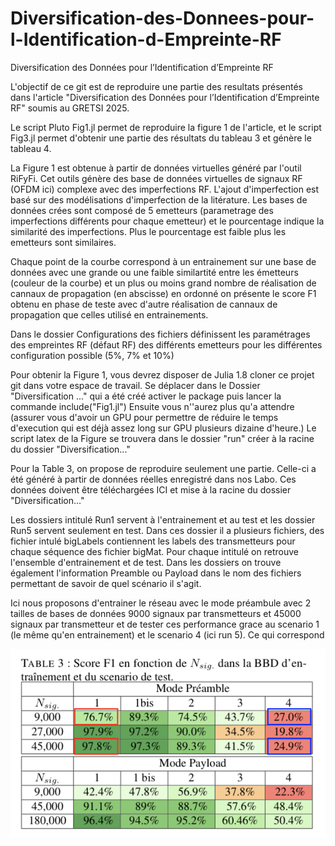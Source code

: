 # Diversification-des-Donnees-pour-l-Identification-d-Empreinte-RF
Diversification des Données pour l’Identification d’Empreinte RF


L'objectif de ce git est de reproduire une partie des resultats présentés dans l'article "Diversification des Données pour l’Identification d’Empreinte RF" soumis au GRETSI 2025. 

Le script Pluto Fig1.jl permet de reproduire la figure 1 de l'article, et le script Fig3.jl permet d'obtenir une partie des résultats du tableau 3 et génère le tableau 4.

La Figure 1 est obtenue à partir de données virtuelles généré par l'outil RiFyFi. Cet outils génère des base de données virtuelles de signaux RF (OFDM ici) complexe avec des imperfections RF. L'ajout d'imperfection est basé sur des modélisations d'imperfection de la litérature. Les bases de données crées sont composé de 5 emetteurs (parametrage des imperfections différents pour chaque emetteur) et le pourcentage indique la similarité des imperfections. Plus le pourcentage est faible plus les emetteurs sont similaires.

Chaque point de la courbe correspond à un entrainement sur une base de données avec une grande ou une faible similartité entre les émetteurs (couleur de la courbe) et un plus ou moins grand nombre de réalisation de cannaux de propagation (en abscisse) en ordonné on présente le score F1 obtenu en phase de teste avec d'autre réalisation de cannaux de propagation que celles utilisé en entrainements.


Dans le dossier Configurations des fichiers définissent les paramétrages des empreintes RF (défaut RF) des différents emetteurs pour les différentes configuration possible (5\%, 7\% et 10\%)

Pour obtenir la Figure 1, vous devrez disposer de Julia 1.8 cloner ce projet git dans votre espace de travail. 
Se déplacer dans le Dossier "Diversification ..." qui a été créé activer le package puis lancer la commande 
include("Fig1.jl")
Ensuite vous n''aurez plus qu'a attendre (assurer vous d'avoir un GPU pour permettre de réduire le temps d'execution qui est déjà assez long sur GPU plusieurs dizaine d'heure.)
Le script latex de la Figure se trouvera dans le dossier "run" créer à la racine du dossier "Diversification..."

Pour la Table 3, on propose de reproduire seulement une partie. 
Celle-ci a été généré à partir de données réelles enregistré dans nos Labo. Ces données doivent être téléchargées ICI et mise à la racine du dossier "Diversification..." 

Les dossiers intitulé Run1 servent à l'entrainement et au test et les dossier Run5 servent seulement en test.
Dans ces dossier il a plusieurs fichiers, des fichier intulé bigLabels contiennent les labels des transmetteurs pour chaque séquence des fichier bigMat. Pour chaque intitulé on retrouve l'ensemble d'entrainement et de test. 
Dans les dossiers on trouve également l'information Preamble ou Payload dans le nom des fichiers permettant de savoir de quel scénario il s'agit.

Ici nous proposons d'entrainer le réseau avec le mode préambule avec 2 tailles de bases de données 9000 signaux par transmetteurs et 45000 signaux par transmetteur et de tester ces performance grace au scenario 1 (le même qu'en entrainement) et le scenario 4 (ici run 5). Ce qui correspond 


![Texte alternatif](Image/img.png "Le titre de mon image")




